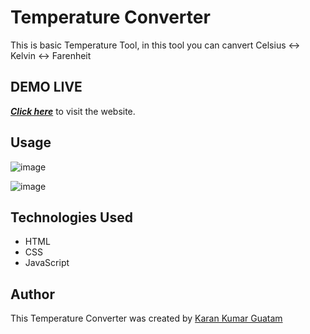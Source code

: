 # Temperature Converter


This is basic Temperature Tool, in this tool you can canvert Celsius <-> Kelvin <-> Farenheit

## DEMO LIVE 

[***Click here***](https://karangautam0.github.io/Temperature-Converter/) to visit the website.


## Usage
![image](https://github.com/KaranGautam0/Temperature-Converter/assets/150542238/673415ef-e44a-42f8-af26-33131aacb127)

![image](https://github.com/KaranGautam0/Temperature-Converter/assets/150542238/cc431c20-975d-48ff-bfc0-f56b990aa07a)




## Technologies Used

- HTML
- CSS
- JavaScript

## Author

This  Temperature Converter  was created by  [Karan Kumar Guatam](https://github.com/KaranGautam0)

